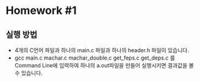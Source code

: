 Homework #1
============

실행 방법
-------
* 4개의 C언어 파일과 하나의 main.c 파일과 하나의 header.h 파일이 있습니다.
* gcc main.c machar.c machar_double.c get_feps.c get_deps.c 를 Command Line에 입력하여 하나의 a.out파일을 만들어 실행시키면 결과값을 볼 수 있습니다.
